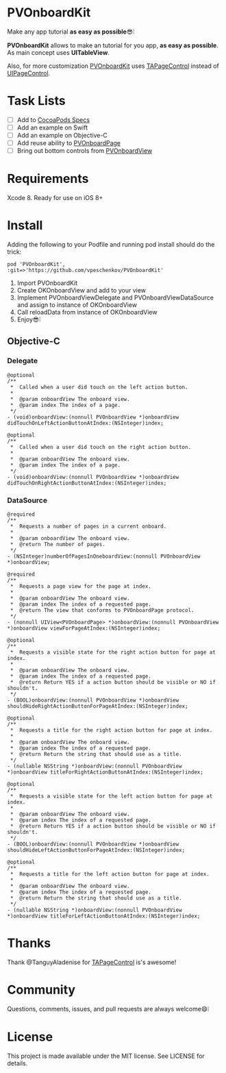 # PVOnboardKit
Make any app tutorial **as easy as possible**😎❕

**PVOnboardKit** allows to make an tutorial for you app, **as easy as possible**. As main concept uses **UITableView**. 

Also, for more customization [PVOnboardKit](https://github.com/vpeschenkov/PVOnboardKit) uses [TAPageControl](https://github.com/TanguyAladenise/TAPageControl) instead of [UIPageControl](https://developer.apple.com/reference/uikit/uipagecontrol).

# Task Lists
- [ ] Add to [CocoaPods Specs](https://github.com/CocoaPods/Specs)
- [ ] Add an example on Swift
- [ ] Add an example on Objective-C
- [ ] Add reuse ability to [PVOnboardPage](https://github.com/vpeschenkov/PVOnboardKit/blob/master/PVOnboardKit/PVOnboardPage.h)
- [ ] Bring out bottom controls from [PVOnboardView](https://github.com/vpeschenkov/PVOnboardKit/blob/master/PVOnboardKit/PVOnboardView.h)

# Requirements
Xcode 8. Ready for use on iOS 8+

# Install
Adding the following to your Podfile and running pod install should do the trick:
```
pod 'PVOnboardKit', :git=>'https://github.com/vpeschenkov/PVOnboardKit'
```

1. Import PVOnboardKit
1. Create OKOnboardView and add to your view
1. Implement PVOnboardViewDelegate and PVOnboardViewDataSource and assign to instance of OKOnboardView
1. Call reloadData from instance of OKOnboardView
1. Enjoy😎❕

## Objective-C

### Delegate
```
@optional
/**
 *  Called when a user did touch on the left action button.
 *
 *  @param onboardView The onboard view.
 *  @param index The index of a page.
 */
- (void)onboardView:(nonnull PVOnboardView *)onboardView didTouchOnLeftActionButtonAtIndex:(NSInteger)index;
```

```
@optional
/**
 *  Called when a user did touch on the right action button.
 *
 *  @param onboardView The onboard view.
 *  @param index The index of a page.
 */
- (void)onboardView:(nonnull PVOnboardView *)onboardView didTouchOnRightActionButtonAtIndex:(NSInteger)index;
```

### DataSource
```
@required
/**
 *  Requests a number of pages in a current onboard.
 *
 *  @param onboardView The onboard view.
 *  @return The number of pages.
 */
- (NSInteger)numberOfPagesInOneboardView:(nonnull PVOnboardView *)onboardView;
```

```
@required
/**
 *  Requests a page view for the page at index.
 *
 *  @param onboardView The onboard view.
 *  @param index The index of a requested page.
 *  @return The view that conforms to PVOnboardPage protocol.
 */
- (nonnull UIView<PVOnboardPage> *)onboardView:(nonnull PVOnboardView *)onboardView viewForPageAtIndex:(NSInteger)index;
```

```
@optional
/**
 *  Requests a visible state for the right action button for page at index.
 *
 *  @param onboardView The onboard view.
 *  @param index The index of a requested page.
 *  @return Return YES if a action button should be visible or NO if shouldn't.
 */
- (BOOL)onboardView:(nonnull PVOnboardView *)onboardView shouldHideRightActionButtonForPageAtIndex:(NSInteger)index;
```

```
@optional
/**
 *  Requests a title for the right action button for page at index.
 *
 *  @param onboardView The onboard view.
 *  @param index The index of a requested page.
 *  @return Return the string that should use as a title.
 */
- (nullable NSString *)onboardView:(nonnull PVOnboardView *)onboardView titleForRightActionButtonAtIndex:(NSInteger)index;
```

```
@optional
/**
 *  Requests a visible state for the left action button for page at index.
 *
 *  @param onboardView The onboard view.
 *  @param index The index of a requested page.
 *  @return Return YES if a action button should be visible or NO if shouldn't.
 */
- (BOOL)onboardView:(nonnull PVOnboardView *)onboardView shouldHideLeftActionButtonForPageAtIndex:(NSInteger)index;
```

```
@optional
/**
 *  Requests a title for the left action button for page at index.
 *
 *  @param onboardView The onboard view.
 *  @param index The index of a requested page.
 *  @return Return the string that should use as a title.
 */
- (nullable NSString *)onboardView:(nonnull PVOnboardView *)onboardView titleForLeftActionButtonAtIndex:(NSInteger)index;
```

# Thanks

Thank @TanguyAladenise for [TAPageControl](https://github.com/TanguyAladenise/TAPageControl) is's awesome!

# Community

Questions, comments, issues, and pull requests are always welcome😄❕

# License

This project is made available under the MIT license. See LICENSE for details.
